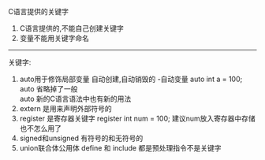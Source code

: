 C语言提供的关键字  
1. C语言提供的,不能自己创建关键字  
2. 变量不能用关键字命名  
---
关键字:
1. auto用于修饰局部变量 自动创建,自动销毁的 -自动变量
auto int a = 100; 
auto 省略掉了一般  
auto 新的C语言语法中也有新的用法  
2. extern 是用来声明外部符号的
3. register 是寄存器关键字 register int num = 100; 建议num放入寄存器中存储 也不怎么用了  
4. signed和unsigned 有符号的和无符号的  
5. union联合体公用体 
define 和 include 都是预处理指令不是关键字